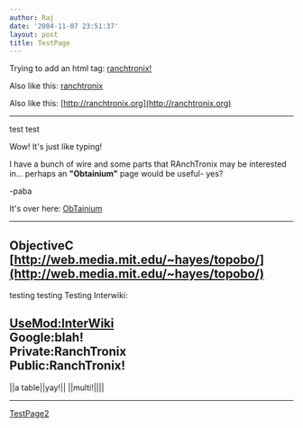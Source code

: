 ```yaml
---
author: Raj
date: '2004-11-07 23:51:37'
layout: post
title: TestPage
---
```


Trying to add an html tag: <a href="http://www.ranchtronix.org">ranchtronix!</a>

Also like this: [ranchtronix](http://ranchtronix.org)

Also like this: [http://ranchtronix.org](http://ranchtronix.org)

----

test test

Wow!  It's just like typing!

I have a bunch of wire and some parts that RAnchTronix may be interested in... perhaps an <b>"Obtainium"</b> page would be useful- yes?

-paba

It's over here: [ObTainium](ObTainium.html)

----
ObjectiveC
[http://web.media.mit.edu/~hayes/topobo/](http://web.media.mit.edu/~hayes/topobo/)
----

testing testing
Testing Interwiki:

[UseMod:InterWiki<br>](UseMod:InterWiki<br>.html)
Google:blah!<br>
Private:RanchTronix<br>
Public:RanchTronix!
----
||a table||yay!||
||multi!||||

----
[TestPage2](TestPage2.html)
